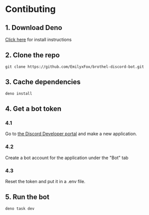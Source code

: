 # Contibuting

## 1. Download Deno

[Click here](https://deno.com/) for install instructions

## 2. Clone the repo

```shell
git clone https://github.com/EmilyxFox/brothel-discord-bot.git
```

## 3. Cache dependencies

```shell
deno install
```

## 4. Get a bot token

### 4.1

Go to [the Discord Developer portal](https://discord.com/developers/applications) and make a new application.

### 4.2

Create a bot account for the application under the "Bot" tab

### 4.3

Reset the token and put it in a .env file.

## 5. Run the bot

```shell
deno task dev
```
